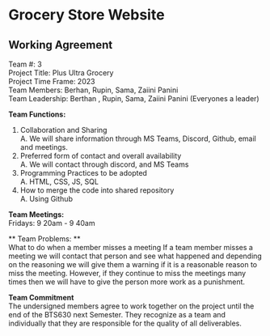# Grocery Store Website

## Working Agreement
Team #: 3  
Project Title: Plus Ultra Grocery   
Project Time Frame: 2023  
Team Members: Berhan, Rupin, Sama, Zaiini Panini   
Team Leadership: Berthan , Rupin, Sama,  Zaiini Panini (Everyones a leader)  

**Team Functions:**    
1. Collaboration and Sharing   
A. We will share information through MS Teams, Discord, Github, email and meetings.    
2. Preferred form of contact and overall availability  
A.  We will contact through discord, and MS Teams     
3. Programming Practices to be adopted  
A.  HTML, CSS, JS, SQL    
4. How to merge the code into shared repository  
A. Using Github  

**Team Meetings:**  
Fridays: 9 20am - 9 40am  

** Team Problems: **        
What to do when a member misses a meeting
If a team member misses a meeting we will contact that person and see what happened and depending on the reasoning we will give them a warning if it is a reasonable   reason to miss the meeting. However, if they continue to miss the meetings many times then we will have to give the person more work as a punishment.  

**Team Commitment**  
The undersigned members agree to work together on the project until the end of the BTS630 next Semester.  They recognize as a team and individually that they are responsible for the quality of all deliverables.


